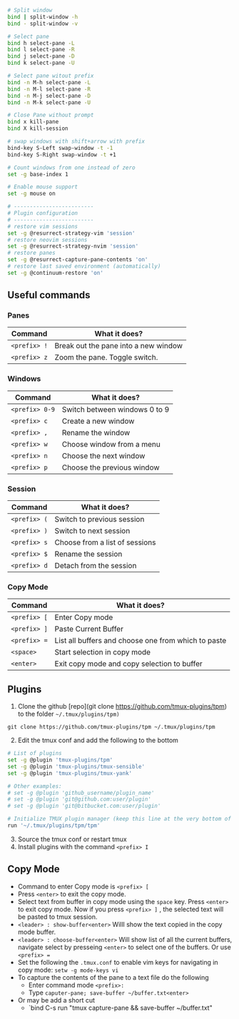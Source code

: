 ```bash
# Split window
bind | split-window -h
bind - split-window -v

# Select pane
bind h select-pane -L
bind l select-pane -R
bind j select-pane -D
bind k select-pane -U

# Select pane witout prefix
bind -n M-h select-pane -L
bind -n M-l select-pane -R
bind -n M-j select-pane -D
bind -n M-k select-pane -U

# Close Pane without prompt
bind x kill-pane
bind X kill-session

# swap windows with shift+arrow with prefix
bind-key S-Left swap-window -t -1
bind-key S-Right swap-window -t +1

# Count windows from one instead of zero
set -g base-index 1

# Enable mouse support
set -g mouse on

# -------------------------
# Plugin configuration
# -------------------------
# restore vim sessions
set -g @resurrect-strategy-vim 'session'
# restore neovim sessions
set -g @resurrect-strategy-nvim 'session'
# restore panes
set -g @resurrect-capture-pane-contents 'on'
# restore last saved environment (automatically)
set -g @continuum-restore 'on'
```



## Useful commands

### Panes

| Command | What it does? |
|---|---|
|`<prefix> !` | Break out the pane into a new window |
|`<prefix> z` | Zoom the pane. Toggle switch. |

### Windows

|Command|What it does?|
|---|---|
|`<prefix> 0-9` | Switch between windows 0 to 9 |
|`<prefix> c` | Create a new window |
|`<prefix> ,` | Rename the window |
| `<prefix> w` | Choose window from a menu |
| `<prefix> n`  | Choose the next window |
| `<prefix> p`  | Choose the previous window |

### Session

| Command | What it does? |
|---|---|
| `<prefix> (` | Switch to previous session |
|`<prefix> )`| Switch to next session |
|`<prefix> s` | Choose from a list of sessions |
|`<prefix> $`| Rename the session |
|`<prefix> d`| Detach from the session |

### Copy Mode

|Command | What it does? |
|---|---|
| `<prefix> [`  | Enter Copy mode |
| `<prefix> ]` | Paste Current Buffer |
| `<prefix> =`  | List all buffers and choose one from which to paste |
| `<space>` | Start selection in copy mode |
| `<enter>` | Exit copy mode and copy selection to buffer |


## Plugins
1. Clone the github [repo](git clone https://github.com/tmux-plugins/tpm) to the folder  `~/.tmux/plugins/tpm)`  
 
```
git clone https://github.com/tmux-plugins/tpm ~/.tmux/plugins/tpm
```

2. Edit the tmux conf and add the following to the bottom 

``` bash
# List of plugins
set -g @plugin 'tmux-plugins/tpm'
set -g @plugin 'tmux-plugins/tmux-sensible'
set -g @plugin 'tmux-plugins/tmux-yank'

# Other examples:
# set -g @plugin 'github_username/plugin_name'
# set -g @plugin 'git@github.com:user/plugin'
# set -g @plugin 'git@bitbucket.com:user/plugin'

# Initialize TMUX plugin manager (keep this line at the very bottom of tmux.conf)
run '~/.tmux/plugins/tpm/tpm'
```

3. Source the tmux conf or restart tmux
4. Install plugins with the command `<prefix> I`


## Copy Mode
* Command to enter Copy mode is `<prefix> [` 
* Press `<enter>` to exit the copy mode.
* Select text from buffer in copy mode using the `space` key. Press `<enter>` to exit copy mode. Now if you press `<prefix> ]` , the selected text will be pasted to tmux session.
* `<leader> : show-buffer<enter>`  Willl show the text copied in the copy mode buffer.
* `<leader> : choose-buffer<enter>`  Will show list of all the current buffers, navigate select by presseing `<enter>` to select one of the buffers. Or use `<prefix> =`
* Set the following the `.tmux.conf` to enable vim keys for navigating in copy mode: `setw -g mode-keys vi`
* To capture the contents of the pane to a text file do the following
	* Enter command mode `<prefix>:`
	* Type `caputer-pane; save-buffer ~/buffer.txt<enter>`
* Or may be add a short cut 
	* `bind C-s run "tmux capture-pane && save-buffer ~/buffer.txt"

